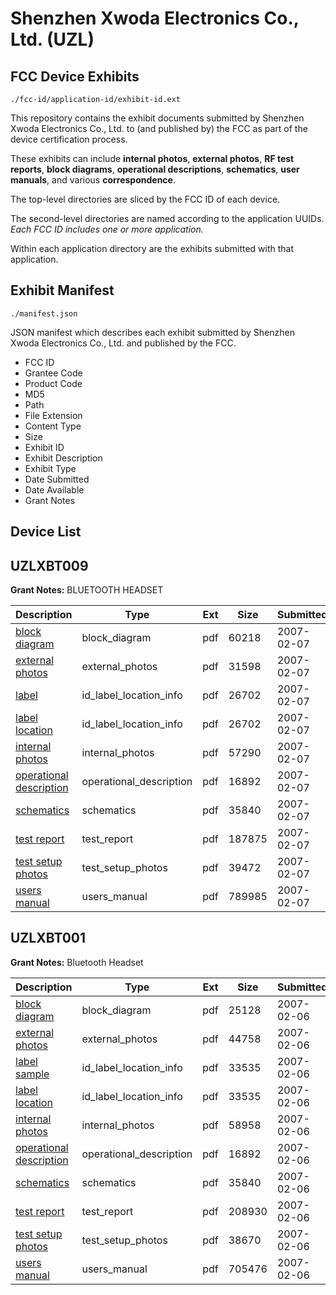 # Shenzhen Xwoda Electronics Co., Ltd. (UZL)
## FCC Device Exhibits

```
./fcc-id/application-id/exhibit-id.ext
```

This repository contains the exhibit documents submitted by Shenzhen Xwoda Electronics Co., Ltd. to (and published by) the FCC as part of the device certification process.

These exhibits can include **internal photos**, **external photos**, **RF test reports**, **block diagrams**, **operational descriptions**, **schematics**, **user manuals**, and various **correspondence**.

The top-level directories are sliced by the FCC ID of each device.

The second-level directories are named according to the application UUIDs. *Each FCC ID includes one or more application.*

Within each application directory are the exhibits submitted with that application. 

## Exhibit Manifest

```
./manifest.json
```

JSON manifest which describes each exhibit submitted by Shenzhen Xwoda Electronics Co., Ltd. and published by the FCC.

- FCC ID
- Grantee Code
- Product Code
- MD5
- Path
- File Extension
- Content Type
- Size
- Exhibit ID
- Exhibit Description
- Exhibit Type
- Date Submitted
- Date Available
- Grant Notes

## Device List
## UZLXBT009
**Grant Notes:** BLUETOOTH HEADSET

| Description | Type | Ext | Size | Submitted | Available |
| ----------- | ---- | --- | ---- | --------- | --------- |
| [block diagram](UZLXBT009/4a4bddc36fb7ab87ae3f3c4f4c8fcf2f/756171.pdf) | block_diagram | pdf | 60218 | 2007-02-07 | 2007-02-07 |
| [external photos](UZLXBT009/4a4bddc36fb7ab87ae3f3c4f4c8fcf2f/756173.pdf) | external_photos | pdf | 31598 | 2007-02-07 | 2007-02-07 |
| [label](UZLXBT009/4a4bddc36fb7ab87ae3f3c4f4c8fcf2f/756174.pdf) | id_label_location_info | pdf | 26702 | 2007-02-07 | 2007-02-07 |
| [label location](UZLXBT009/4a4bddc36fb7ab87ae3f3c4f4c8fcf2f/756175.pdf) | id_label_location_info | pdf | 26702 | 2007-02-07 | 2007-02-07 |
| [internal photos](UZLXBT009/4a4bddc36fb7ab87ae3f3c4f4c8fcf2f/756176.pdf) | internal_photos | pdf | 57290 | 2007-02-07 | 2007-02-07 |
| [operational description](UZLXBT009/4a4bddc36fb7ab87ae3f3c4f4c8fcf2f/755509.pdf) | operational_description | pdf | 16892 | 2007-02-07 | 2007-02-07 |
| [schematics](UZLXBT009/4a4bddc36fb7ab87ae3f3c4f4c8fcf2f/755514.pdf) | schematics | pdf | 35840 | 2007-02-07 | 2007-02-07 |
| [test report](UZLXBT009/4a4bddc36fb7ab87ae3f3c4f4c8fcf2f/756178.pdf) | test_report | pdf | 187875 | 2007-02-07 | 2007-02-07 |
| [test setup photos](UZLXBT009/4a4bddc36fb7ab87ae3f3c4f4c8fcf2f/756179.pdf) | test_setup_photos | pdf | 39472 | 2007-02-07 | 2007-02-07 |
| [users manual](UZLXBT009/4a4bddc36fb7ab87ae3f3c4f4c8fcf2f/756180.pdf) | users_manual | pdf | 789985 | 2007-02-07 | 2007-02-07 |
## UZLXBT001
**Grant Notes:** Bluetooth Headset

| Description | Type | Ext | Size | Submitted | Available |
| ----------- | ---- | --- | ---- | --------- | --------- |
| [block diagram](UZLXBT001/0a8159030e8d1c0e8758d1737d8fd03b/755508.pdf) | block_diagram | pdf | 25128 | 2007-02-06 | 2007-02-06 |
| [external photos](UZLXBT001/0a8159030e8d1c0e8758d1737d8fd03b/755510.pdf) | external_photos | pdf | 44758 | 2007-02-06 | 2007-02-06 |
| [label sample](UZLXBT001/0a8159030e8d1c0e8758d1737d8fd03b/755511.pdf) | id_label_location_info | pdf | 33535 | 2007-02-06 | 2007-02-06 |
| [label location](UZLXBT001/0a8159030e8d1c0e8758d1737d8fd03b/755512.pdf) | id_label_location_info | pdf | 33535 | 2007-02-06 | 2007-02-06 |
| [internal photos](UZLXBT001/0a8159030e8d1c0e8758d1737d8fd03b/755513.pdf) | internal_photos | pdf | 58958 | 2007-02-06 | 2007-02-06 |
| [operational description](UZLXBT001/0a8159030e8d1c0e8758d1737d8fd03b/755509.pdf) | operational_description | pdf | 16892 | 2007-02-06 | 2007-02-06 |
| [schematics](UZLXBT001/0a8159030e8d1c0e8758d1737d8fd03b/755514.pdf) | schematics | pdf | 35840 | 2007-02-06 | 2007-02-06 |
| [test report](UZLXBT001/0a8159030e8d1c0e8758d1737d8fd03b/755515.pdf) | test_report | pdf | 208930 | 2007-02-06 | 2007-02-06 |
| [test setup photos](UZLXBT001/0a8159030e8d1c0e8758d1737d8fd03b/755516.pdf) | test_setup_photos | pdf | 38670 | 2007-02-06 | 2007-02-06 |
| [users manual](UZLXBT001/0a8159030e8d1c0e8758d1737d8fd03b/755517.pdf) | users_manual | pdf | 705476 | 2007-02-06 | 2007-02-06 |
